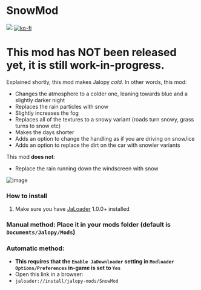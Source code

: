 # SnowMod

[![](https://img.shields.io/github/downloads/Jalopy-Mods/SnowMod/total)](#)
[![ko-fi](https://ko-fi.com/img/githubbutton_sm.svg)](https://ko-fi.com/A0A8OGPIQ)

# This mod has **NOT** been released yet, it is still work-in-progress.

Explained shortly, this mod makes Jalopy *cold*.
In other words, this mod:
* Changes the atmosphere to a colder one, leaning towards blue and a slightly darker night
* Replaces the rain particles with snow
* Slightly increases the fog
* Replaces all of the textures to a snowy variant (roads turn snowy, grass turns to snow etc)
* Makes the days shorter
* Adds an option to change the handling as if you are driving on snow/ice
* Adds an option to replace the dirt on the car with snowier variants

This mod **does not**:
* Replace the rain running down the windscreen with snow

![image](https://github.com/user-attachments/assets/b9e1302e-1175-402b-aaa9-3403fb0c47e0)


### How to install
1. Make sure you have [JaLoader](https://github.com/theLeaxx/JaLoader) 1.0.0+ installed
### Manual method: Place it in your mods folder (default is `Documents/Jalopy/Mods`)
### Automatic method: 
* **This requires that the `Enable JaDownloader` setting in `Modloader Options/Preferences` in-game is set to `Yes`**
* Open this link in a browser:
* `jaloader://install/jalopy-mods/SnowMod`
  

